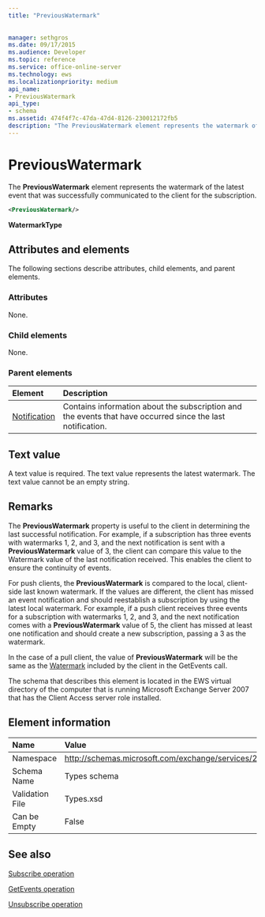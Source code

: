 ```yaml
---
title: "PreviousWatermark"
 
 
manager: sethgros
ms.date: 09/17/2015
ms.audience: Developer
ms.topic: reference
ms.service: office-online-server
ms.technology: ews
ms.localizationpriority: medium
api_name:
- PreviousWatermark
api_type:
- schema
ms.assetid: 474f4f7c-47da-47d4-8126-230012172fb5
description: "The PreviousWatermark element represents the watermark of the latest event that was successfully communicated to the client for the subscription."
---
```


# PreviousWatermark

The **PreviousWatermark** element represents the watermark of the latest event that was successfully communicated to the client for the subscription. 
  
```xml
<PreviousWatermark/>
```

 **WatermarkType**
## Attributes and elements

The following sections describe attributes, child elements, and parent elements.
  
### Attributes

None.
  
### Child elements

None.
  
### Parent elements

|**Element**|**Description**|
|:-----|:-----|
|[Notification](notification-ex15websvcsotherref.md) <br/> |Contains information about the subscription and the events that have occurred since the last notification.  <br/> |
   
## Text value

A text value is required. The text value represents the latest watermark. The text value cannot be an empty string.
  
## Remarks

The **PreviousWatermark** property is useful to the client in determining the last successful notification. For example, if a subscription has three events with watermarks 1, 2, and 3, and the next notification is sent with a **PreviousWatermark** value of 3, the client can compare this value to the Watermark value of the last notification received. This enables the client to ensure the continuity of events. 
  
For push clients, the **PreviousWatermark** is compared to the local, client-side last known watermark. If the values are different, the client has missed an event notification and should reestablish a subscription by using the latest local watermark. For example, if a push client receives three events for a subscription with watermarks 1, 2, and 3, and the next notification comes with a **PreviousWatermark** value of 5, the client has missed at least one notification and should create a new subscription, passing a 3 as the watermark. 
  
In the case of a pull client, the value of **PreviousWatermark** will be the same as the [Watermark](watermark.md) included by the client in the GetEvents call. 
  
The schema that describes this element is located in the EWS virtual directory of the computer that is running Microsoft Exchange Server 2007 that has the Client Access server role installed.
  
## Element information

|**Name**|**Value**|
|:-----|:-----|
|Namespace  <br/> |http://schemas.microsoft.com/exchange/services/2006/types  <br/> |
|Schema Name  <br/> |Types schema  <br/> |
|Validation File  <br/> |Types.xsd  <br/> |
|Can be Empty  <br/> |False  <br/> |
   
## See also



[Subscribe operation](subscribe-operation.md)
  
[GetEvents operation](getevents-operation.md)
  
[Unsubscribe operation](unsubscribe-operation.md)

